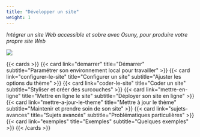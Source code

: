 ```yaml
---
title: "Développer un site"
weight: 1
---
```


*Intégrer un site Web accessible et sobre avec Osuny, pour produire votre propre site Web*

![](/images/home/website.jpg)


{{< cards >}}
  {{< card  link="demarrer" 
            title="Démarrer"
            subtitle="Paramétrer son environnement local pour travailler" >}}
  {{< card  link="configurer-le-site" 
            title="Configurer un site"
            subtitle="Ajuster les options du thème" >}}
  {{< card  link="coder-le-site" 
            title="Coder un site"
            subtitle="Styliser et créer des surcouches" >}}
  {{< card  link="mettre-en-ligne" 
            title="Mettre en ligne le site" 
            subtitle="Déployer son site en ligne" >}}
  {{< card  link="mettre-a-jour-le-theme" 
            title="Mettre à jour le thème"
            subtitle="Maintenir et prendre soin de son site" >}}
  {{< card  link="sujets-avances" 
            title="Sujets avancés"
            subtitle="Problématiques particulières" >}}
  {{< card  link="exemples" 
            title="Exemples"
            subtitle="Quelques exemples" >}}
{{< /cards >}}